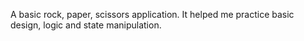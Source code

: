 A basic rock, paper, scissors application. It helped me practice basic design, logic and state manipulation.